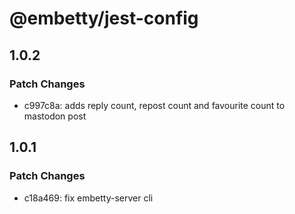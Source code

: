 # @embetty/jest-config

## 1.0.2

### Patch Changes

- c997c8a: adds reply count, repost count and favourite count to mastodon post

## 1.0.1

### Patch Changes

- c18a469: fix embetty-server cli
